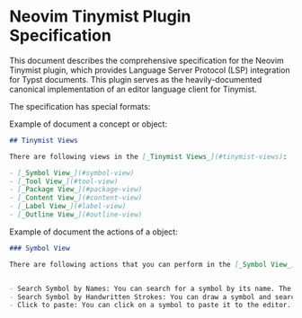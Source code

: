 # Neovim Tinymist Plugin Specification

This document describes the comprehensive specification for the Neovim Tinymist plugin, which provides Language Server Protocol (LSP) integration for Typst documents. This plugin serves as the heavily-documented canonical implementation of an editor language client for Tinymist.

The specification has special formats:

Example of document a concept or object:

```md
## Tinymist Views

There are following views in the [_Tinymist Views_](#tinymist-views):

- [_Symbol View_](#symbol-view)
- [_Tool View_](#tool-view)
- [_Package View_](#package-view)
- [_Content View_](#content-view)
- [_Label View_](#label-view)
- [_Outline View_](#outline-view)
```

Example of document the actions of a object:

```markdown
### Symbol View

There are following actions that you can perform in the [_Symbol View_](#symbol-view):


- Search Symbol by Names: You can search for a symbol by its name. The search is case-insensitive and supports partial matching.
- Search Symbol by Handwritten Strokes: You can draw a symbol and search for it. The symbol will be highlighted.
- Click to paste: You can click on a symbol to paste it to the editor.
```

